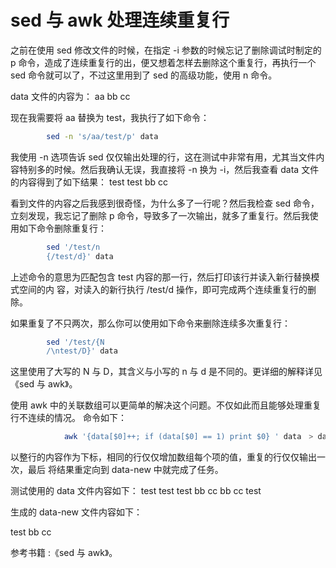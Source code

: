 # sed 与 awk 处理连续重复行

 之前在使用 sed 修改文件的时候，在指定 -i 参数的时候忘记了删除调试时制定的 p 命令，造成了连续重复行的出，便又想着怎样去删除这个重复行，再执行一个 sed 命令就可以了，不过这里用到了 sed 的高级功能，使用 n 命令。

data 文件的内容为：
aa
bb
cc

 现在我需要将 aa 替换为 test，我执行了如下命令：
```sh
		sed -n 's/aa/test/p' data
```
 我使用 -n 选项告诉 sed 仅仅输出处理的行，这在测试中非常有用，尤其当文件内容特别多的时候。然后我确认无误，我直接将 -n 换为 -i，然后我查看 data 文件的内容得到了如下结果：
test
test
bb
cc

 看到文件的内容之后我感到很奇怪，为什么多了一行呢？然后我检查 sed 命令，立刻发现，我忘记了删除 p 命令，导致多了一次输出，就多了重复行。然后我使用如下命令删除重复行：
```sh
		sed '/test/n
		{/test/d}' data
```
 上述命令的意思为匹配包含 test 内容的那一行，然后打印该行并读入新行替换模式空间的内 
 容，对读入的新行执行 /test/d 操作，即可完成两个连续重复行的删除。

 如果重复了不只两次，那么你可以使用如下命令来删除连续多次重复行：
```sh
		sed '/test/{N
		/\ntest/D}' data
```
 这里使用了大写的 N 与 D，其含义与小写的 n 与 d 是不同的。更详细的解释详见《sed 与 awk》。

 使用 awk 中的关联数组可以更简单的解决这个问题。不仅如此而且能够处理重复行不连续的情况。
 命令如下：
```sh
		    awk '{data[$0]++; if (data[$0] == 1) print $0} ' data　> data-new
```
 以整行的内容作为下标，相同的行仅仅增加数组每个项的值，重复的行仅仅输出一次，最后 
 将结果重定向到 data-new 中就完成了任务。

 测试使用的 data 文件内容如下：
test
test
test
bb
cc
bb
cc
test

 生成的 data-new 文件内容如下：

test
bb
cc

 参考书籍 :《sed 与 awk》。



